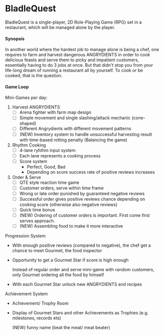 # BladleQuest

BladleQuest is a single-player, 2D Role-Playing Game (RPG) set in a restaurant, which will be managed alone by the player.

#### Synopsis

In another world where the hardest job to manage alone is being a chef, one requires to farm and harvest dangerous ANGRYDIENTS in order to cook delicious feasts and serve them to picky and impatient customers, essentially having to do 3 jobs at once. But that didn't stop you from your life-long dream of running a restaurant all by yourself. To cook or be cooked, that is the question.

#### Game Loop

Mini-Games per day:

1. Harvest ANGRYDIENTS
   - [ ] Arena fighter with farm map design
   - [ ] Simple movement and single slashing/attack mechanic (cone-shaped)
   - [ ] Different Angrydients with different movement patterns
   - [ ] (NEW) Inventory system to handle unsuccessful harvesting result with time-based rotting penalty (Balancing the game)
2. Rhythm Cooking
   - [ ] 4-lane ryhthm input system
   - [ ] Each lane represents a cooking process
   - [ ] Score system
     - Perfect, Good, Bad
     - Depending on score success rate of positive reviews increases
3. Order & Serve
   - [ ] QTE style reaction time game
   - [ ] Customer orders, serve within time frame
   - [ ] Wrong or late order punished by guaranteed negative reviews
   - [ ] Successful order gives positive reviews chance depending on cooking score (otherwise also negative reviews)
   - [ ] Quick time bonus
   - [ ] (NEW) Ordering of customer orders is important. First come first serves approach.
   - [ ] (NEW) Assembling food to make it more interactive

Progression System

- With enough positive reviews (compared to negative), the chef get a chance to meet Gourmet, the food inspector

- Opportunity to get a Gourmet Star if score is high enough

  Instead of regular order and serve mini-game with random customers, only Gourmet ordering all the food by himself

- With each Gourmet Star unlock new ANGRYDIENTS and recipes

Achievement System

- Achievement/ Trophy Room

- Display of Gourmet Stars and other Achievements as Trophies (e.g. milestones, records ets)

  (NEW) funny name (beat the meat/ meat beater)

  